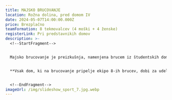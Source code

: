 ```yaml
---
title: MAJSKO BRUCOVANJE
location: Rožna dolina, pred domom IV
date: 2024-05-07T14:00:00.000Z
price: Brezplačno
teamFormation: 8 tekmovalcev (4 moški + 4 ženske)
registerLink: Pri predstavnikih domov
description: >-
  <!--StartFragment-->


  Majsko brucovanje je preizkušnja, namenjena brucem iz študentskih domov, na kateri se boste morali izkazati v znanju in spretnostih, ki dokazujejo njihovo sposobnost preživetja v domu. Vse sveže krščene bruce pa potem zasluženo čaka mesec športa, kulture in zabave. Disciplina je namenjena le stanovalcem študentskih domov in bo potekala v obliki ekipnega tekmovanja, pogoj pa je, da so vsi člani ekipe bruci in stanovalci istega študentskega doma. Vse igre z natančnejšimi navodili bodo predstavljene na tekmovanju.


  **Vsak dom, ki na brucovanje pripelje ekipo 8-ih brucev, dobi za udeležbo 10 točk. Če se ekipa uvrsti med najboljše tri, za prvo mesto dobijo dodatnih 14 točk, za drugo 12 točk in za tretje 10 točk.**


  <!--EndFragment-->
imageUrl: /img/slideshow_sport_7.jpg.webp
---
```

